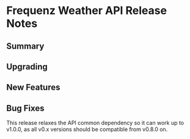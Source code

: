 # Frequenz Weather API Release Notes

## Summary

<!-- Here goes a general summary of what this release is about -->

## Upgrading

<!-- Here goes notes on how to upgrade from previous versions, including deprecations and what they should be replaced with -->

## New Features

<!-- Here goes the main new features and examples or instructions on how to use them -->

## Bug Fixes

This release relaxes the API common dependency so it can work up to v1.0.0, as all v0.x versions should be compatible from v0.8.0 on.
